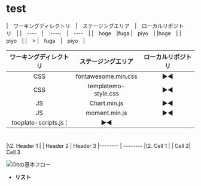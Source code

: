 # test

|　ワーキングディレクトリ　|　ステージングエリア　|　ローカルリポジトリ　|
|　----　|　:----:　|　----　|
|　hoge　|fuga   |　piyo　|
|hoge　|       |　piyo　|
|　> |　fuga　|　piyo　|


|  ワーキングディレクトリ  |  ステージングエリア  |  ローカルリポジトリ  |
| :----: | :----: | :----: |
|  CSS  |  fontawesome.min.css  |  ▶︎◀︎  |
|  CSS  |  templatemo-style.css  |  ▶︎◀︎  |
|  JS  |  Chart.min.js  |  ▶︎◀︎  |
|  JS  |  moment.min.js  |  ▶︎◀︎  |
| tooplate-scripts.js  ¦|  ▶︎◀︎  |

# 

|\2. Header 1 | 
| Header 2 | Header 3
|-------- | --------
|\2. Cell 1 |
| Cell 2| Cell 3


![Gitの基本フロー](/uploads/67c185960d2bdb87ae768077ef27a640/Gitの基本フロー.png)

* **リスト**
